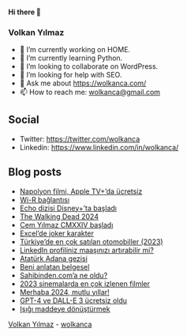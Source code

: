 #### Hi there 👋

### Volkan Yılmaz

- 🔭 I’m currently working on HOME.
- 🌱 I’m currently learning Python.
- 👯 I’m looking to collaborate on WordPress.
- 🤔 I’m looking for help with SEO.
- 💬 Ask me about https://wolkanca.com/
- 📫 How to reach me: wolkanca@gmail.com

## Social
- Twitter: https://twitter.com/wolkanca
- Linkedin: https://www.linkedin.com/in/wolkanca/



## Blog posts
<!-- BLOG-POST-LIST:START -->
- [Napolyon filmi, Apple TV+’da ücretsiz](https://wolkanca.com/napolyon-filmi-apple-tvda-ucretsiz/)
- [Wi-R bağlantısı](https://wolkanca.com/wi-r-baglantisi/)
- [Echo dizisi Disney+’ta başladı](https://wolkanca.com/echo-dizisi-disneyta-basladi/)
- [The Walking Dead 2024](https://wolkanca.com/the-walking-dead-2024/)
- [Cem Yılmaz CMXXIV başladı](https://wolkanca.com/cem-yilmaz-cmxxiv-basladi/)
- [Excel’de joker karakter](https://wolkanca.com/excelde-joker-karakter/)
- [Türkiye’de en çok satılan otomobiller &lpar;2023&rpar;](https://wolkanca.com/turkiyede-en-cok-satilan-otomobiller-2023/)
- [LinkedIn profiliniz maaşınızı artırabilir mi?](https://wolkanca.com/linkedin-profiliniz-maasinizi-artirabilir-mi/)
- [Atatürk Adana gezisi](https://wolkanca.com/ataturk-adana-gezisi/)
- [Beni anlatan belgesel](https://wolkanca.com/beni-anlatan-belgesel/)
- [Sahibinden.com’a ne oldu?](https://wolkanca.com/sahibinden-coma-ne-oldu/)
- [2023 sinemalarda en çok izlenen filmler](https://wolkanca.com/2023-sinemalarda-en-cok-izlenen-filmler/)
- [Merhaba 2024, mutlu yıllar!](https://wolkanca.com/merhaba-2024-mutlu-yillar/)
- [GPT-4 ve DALL-E 3 ücretsiz oldu](https://wolkanca.com/gpt-4-ve-dall-e-3-ucretsiz-oldu/)
- [Işığı maddeye dönüştürmek](https://wolkanca.com/isigi-maddeye-donusturmek/)
<!-- BLOG-POST-LIST:END -->


[Volkan Yılmaz](https://volkanyilmaz.com.tr/) - [wolkanca](https://wolkanca.com/)
